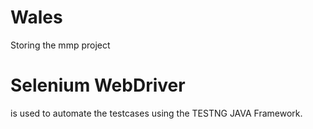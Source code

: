 # Wales
Storing the mmp project

<h1>Selenium WebDriver</h1> is used to automate the testcases using the TESTNG JAVA Framework.
